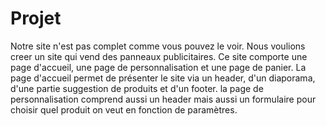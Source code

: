 # Projet
Notre site n'est pas complet comme vous pouvez le voir.
Nous voulions creer un site qui vend des panneaux publicitaires.
Ce site comporte une page d'accueil, une page de personnalisation et une page de panier.
La page d'accueil permet de présenter le site via un header, d'un diaporama, d'une partie suggestion de produits et d'un footer.
la page de personnalisation comprend aussi un header mais aussi un formulaire pour choisir quel produit on veut en fonction de paramètres.
